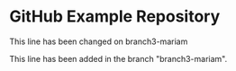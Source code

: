 # GitHub Example Repository

This line has been changed on branch3-mariam



This line has been added in the branch "branch3-mariam". 

